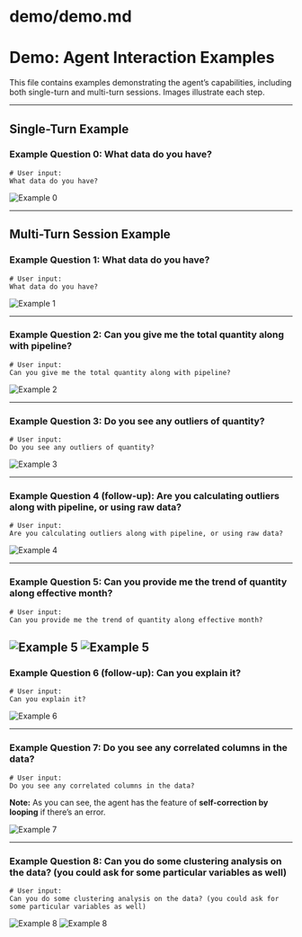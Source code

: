 # demo/demo.md

# Demo: Agent Interaction Examples

This file contains examples demonstrating the agent’s capabilities, including both single-turn and multi-turn sessions. Images illustrate each step.

---

## Single-Turn Example

### Example Question 0: What data do you have?

```text
# User input:
What data do you have?
```

![Example 0](demo_0.png)

---

## Multi-Turn Session Example

### Example Question 1: What data do you have?

```text
# User input:
What data do you have?
```

![Example 1](demo_1.png)

---

### Example Question 2: Can you give me the total quantity along with pipeline?

```text
# User input:
Can you give me the total quantity along with pipeline?
```

![Example 2](demo_2.png)

---

### Example Question 3: Do you see any outliers of quantity?

```text
# User input:
Do you see any outliers of quantity?
```

![Example 3](demo_3.png)

---

### Example Question 4 (follow-up): Are you calculating outliers along with pipeline, or using raw data?

```text
# User input:
Are you calculating outliers along with pipeline, or using raw data?
```

![Example 4](demo_4.png)

---

### Example Question 5: Can you provide me the trend of quantity along effective month?

```text
# User input:
Can you provide me the trend of quantity along effective month?
```

![Example 5](demo_5.png)
![Example 5](trend_0.png)
---

### Example Question 6 (follow-up): Can you explain it?

```text
# User input:
Can you explain it?
```

![Example 6](demo_6.png)

---

### Example Question 7: Do you see any correlated columns in the data?

```text
# User input:
Do you see any correlated columns in the data?
```

**Note:** As you can see, the agent has the feature of **self-correction by looping** if there’s an error.

![Example 7](demo_7.png)

---

### Example Question 8: Can you do some clustering analysis on the data? (you could ask for some particular variables as well)

```text
# User input:
Can you do some clustering analysis on the data? (you could ask for some particular variables as well)
```

![Example 8](demo_8.png)
![Example 8](cluster_0.png)

